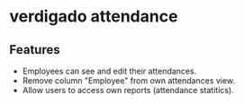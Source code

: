 # verdigado attendance


## Features

* Employees can see and edit their attendances.
* Remove column "Employee" from own attendances view.
* Allow users to access own reports (attendance statitics).
